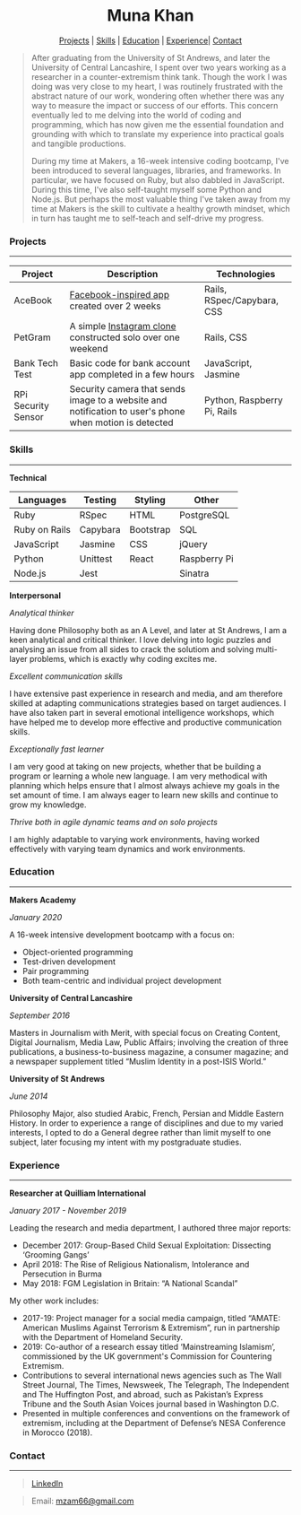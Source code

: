 <h1 align="center"> Muna Khan </h1>

<p align="center"> <a href="#Projects">Projects</a> | <a href="#Skills">Skills</a> | <a href="#Education">Education</a> | <a href="#Experience">Experience</a>| <a href="#Contact">Contact</a> </p>

> After graduating from the University of St Andrews, and later the University of Central Lancashire, I spent over two years working as a researcher in a counter-extremism think tank. Though the work I was doing was very close to my heart, I was routinely frustrated with the abstract nature of our work, wondering often whether there was any way to measure the impact or success of our efforts. This concern eventually led to me delving into the world of coding and programming, which has now given me the essential foundation and grounding with which to translate my experience into practical goals and tangible productions. 
>
> During my time at Makers, a 16-week intensive coding bootcamp, I've been introduced to several languages, libraries, and frameworks. In particular, we have focused on Ruby, but also dabbled in JavaScript. During this time, I've also self-taught myself some Python and Node.js. But perhaps the most valuable thing I've taken away from my time at Makers is the skill to cultivate a healthy growth mindset, which in turn has taught me to self-teach and self-drive my progress.

### Projects

------

| Project | Description | Technologies |
| ------- | ----------- | ------------ |
| AceBook | [Facebook-inspired app](https://github.com/munakh/AceBook) created over 2 weeks | Rails, RSpec/Capybara, CSS |
| PetGram | A simple [Instagram clone](https://github.com/munakh/PetGram) constructed solo over one weekend | Rails, CSS |
| Bank Tech Test | Basic code for bank account app completed in a few hours | JavaScript, Jasmine |
| RPi Security Sensor | Security camera that sends image to a website and notification to user's phone when motion is detected | Python, Raspberry Pi, Rails |

### Skills

------

**Technical**

| Languages | Testing | Styling | Other |
| --------- | ------- | ------- | ----- |
| Ruby | RSpec | HTML | PostgreSQL |
| Ruby on Rails | Capybara | Bootstrap | SQL |
| JavaScript | Jasmine | CSS | jQuery |
| Python | Unittest | React | Raspberry Pi |
| Node.js | Jest | | Sinatra |

**Interpersonal**

*Analytical thinker*


Having done Philosophy both as an A Level, and later at St Andrews, I am a keen analytical and critical thinker. I love delving into logic puzzles and analysing an issue from all sides to crack the solutiom and solving multi-layer problems, which is exactly why coding excites me.

*Excellent communication skills*


I have extensive past experience in research and media, and am therefore skilled at adapting communications strategies based on target audiences. I have also taken part in several emotional intelligence workshops, which have helped me to develop more effective and productive communication skills.

*Exceptionally fast learner*


I am very good at taking on new projects, whether that be building a program or learning a whole new language. I am very methodical with planning which helps ensure that I almost always achieve my goals in the set amount of time. I am always eager to learn new skills and continue to grow my knowledge.

*Thrive both in agile dynamic teams and on solo projects*


I am highly adaptable to varying work environments, having worked effectively with varying team dynamics and work environments.

### Education

------

**Makers Academy**

*January 2020*

A 16-week intensive development bootcamp with a focus on:

- Object-oriented programming
- Test-driven development
- Pair programming
- Both team-centric and individual project development

**University of Central Lancashire**

*September 2016*

Masters in  Journalism with Merit, with special focus on Creating Content, Digital  Journalism, Media Law, Public Affairs; involving the creation of three  publications, a business-to-business magazine, a consumer magazine; and a  newspaper supplement titled “Muslim Identity in a post-ISIS World.”  

**University of St Andrews**

*June 2014*

Philosophy Major, also studied Arabic, French, Persian and Middle Eastern History. In order to experience a range of disciplines and due to my varied interests, I opted to do a General degree rather than limit myself to one subject, later focusing my intent with my postgraduate studies.  

### Experience

------

**Researcher at Quilliam International**

*January 2017 - November 2019*

Leading the research and media department, I authored three major reports:

- December 2017: Group-Based Child Sexual Exploitation: Dissecting ‘Grooming Gangs’
- April 2018: The Rise of Religious  Nationalism, Intolerance and Persecution in Burma
- May 2018: FGM Legislation in Britain: “A National Scandal”

My other  work includes:

- 2017-19: Project manager for a  social media campaign, titled “AMATE: American Muslims Against Terrorism  & Extremism”, run in partnership with the Department of Homeland Security.
- 2019: Co-author of a research  essay titled ‘Mainstreaming Islamism’, commissioned by the UK government's Commission for  Countering Extremism.
- Contributions to several international news agencies such as  The Wall Street Journal, The Times, Newsweek, The Telegraph, The Independent  and The Huffington Post, and abroad, such as Pakistan’s Express Tribune and  the South Asian Voices journal based in Washington D.C.
- Presented in multiple  conferences and conventions on the framework of extremism, including at the  Department of Defense’s NESA Conference in Morocco (2018).

### Contact

------

> [LinkedIn](https://uk.linkedin.com/in/munaadil)


> Email: mzam66@gmail.com
